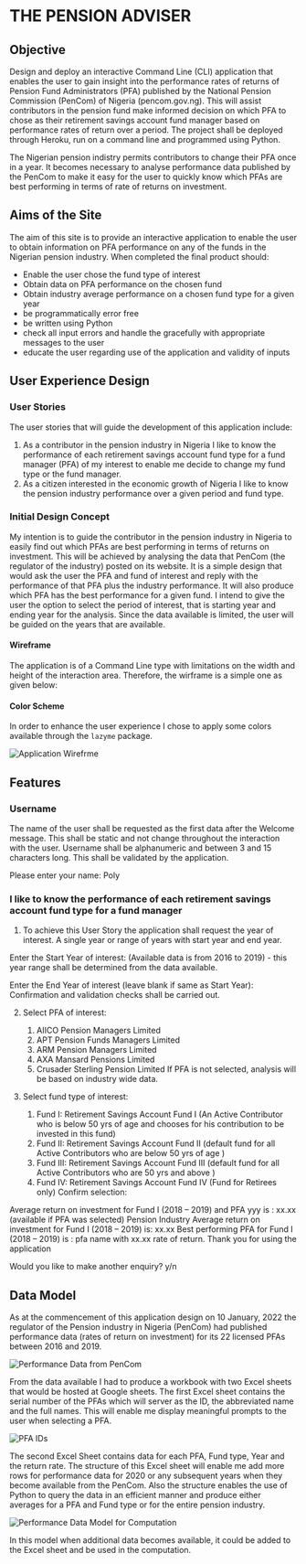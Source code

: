 # **THE PENSION ADVISER**
## **Objective**

Design and deploy an interactive Command Line (CLI) application that enables the user to gain insight into the performance rates of returns of Pension Fund Administrators (PFA) published by the National Pension Commission (PenCom) of Nigeria (pencom.gov.ng). This will assist contributors in the pension fund make informed decision on which PFA to chose as their retirement savings account fund manager based on performance rates of return over a period. The project shall be deployed through Heroku, run on a command line and programmed using Python.

The Nigerian pension indistry permits contributors to change their PFA once in a year. It becomes necessary to analyse performance data published by the PenCom to make it easy for the user to quickly know which PFAs are best performing in terms of rate of returns on investment.

## **Aims of the Site**

The aim of this site is to provide an interactive application to enable the user to obtain information on PFA performance on any of the funds in the Nigerian pension industry. When completed the final product should:
*	Enable the user chose the fund type of interest
*	Obtain data on PFA performance on the chosen fund
*	Obtain industry average performance on a chosen fund type for a given year
*	be programmatically error free
*	be written using Python
*	check all input errors and handle the gracefully with appropriate messages to the user
*	educate the user regarding use of the application and validity of inputs

## **User Experience Design**

### **User Stories**
The user stories that will guide the development of this application include:
1. As a contributor in the pension industry in Nigeria I like to know the performance of each retirement savings account fund type for a fund manager (PFA) of my interest to enable me decide to change my fund type or the fund manager.
2. As a citizen interested in the economic growth of Nigeria I like to know the pension industry performance over a given period and fund type.

### **Initial Design Concept**
My intention is to guide the contributor in the pension industry in Nigeria to easily find out which PFAs are best performing in terms of returns on investment. This will be achieved by analysing the data that PenCom (the regulator of the industry) posted on its website. It is a simple design that would ask the user the PFA and fund of interest and reply with the performance of that PFA plus the industry performance. It will also produce which PFA has the best performance for a given fund. I intend to give the user the option to select the period of interest, that is starting year and ending year for the analysis. Since the data available is limited, the user will be guided on the years that are available.

#### **Wireframe**
The application is of a Command Line type with limitations on the width and height of the interaction area. Therefore, the wirframe is a simple one as given below:

#### **Color Scheme**
In order to enhance the user experience I chose to apply some colors available through the `lazyme` package.

![Application Wirefrme](/readme-docs/pp3_wireframe.png)

## **Features**

### Username 
The name of the user shall be requested as the first data after the Welcome message. This shall be static and not change throughout the interaction with the user. Username shall be alphanumeric and between 3 and 15 characters long. This shall be validated by the application.

Please enter your name: Poly

### I like to know the performance of each retirement savings account fund type for a fund manager 

1. To achieve this User Story the application shall request the year of interest. A single year or range of years with start year and end year.

Enter the Start Year of interest:
(Available data is from 2016 to 2019) - this year range shall be determined from the data available.

Enter the End Year of interest (leave blank if same as Start Year):
Confirmation and validation checks shall be carried out.

2. Select PFA of interest:

	1.	AIICO Pension Managers Limited
	2.	APT Pension Funds Managers Limited
	3.	ARM Pension Managers Limited
	4.	AXA Mansard Pensions Limited
	5.	Crusader Sterling Pension Limited
	If PFA is not selected, analysis will be based on industry wide data.

3. Select fund type of interest:

	1.	Fund I: Retirement Savings Account Fund I (An Active Contributor who is below 50 yrs of age and chooses for his contribution to be invested in this fund)
	2.	Fund II: Retirement Savings Account Fund II (default fund for all Active Contributors who are below 50 yrs of age )
	3.	Fund III: Retirement Savings Account Fund III (default fund for all Active Contributors who are  50 yrs and above ) 
	4.	Fund IV:  Retirement Savings Account Fund IV (Fund for Retirees only)
Confirm selection: 

Average return on investment for Fund I (2018 – 2019) and PFA  yyy is  : xx.xx   (available if PFA was selected)
Pension Industry Average return on investment for Fund I (2018 – 2019) is: xx.xx
Best performing PFA for Fund I (2018 – 2019) is : pfa name with xx.xx rate of return.
Thank you for using the application

Would you like to make another enquiry? y/n

## **Data Model**
As at the commencement of this application design on 10 January, 2022 the regulator of the Pension industry in Nigeria (PenCom) had published performance data (rates of return on investment) for its 22 licensed PFAs between 2016 and 2019.


![Performance Data from PenCom](/readme-docs/pfa_performance_from_pencom.png)

From the data available I had to produce a workbook with two Excel sheets that would be hosted at Google sheets.
The first Excel sheet contains the serial number of the PFAs which will server as the ID, the abbreviated name and the full names. This will enable me display meaningful prompts to the user when selecting a PFA.

![PFA IDs](/readme-docs/pfa_names.png)

The second Excel Sheet contains data for each PFA, Fund type, Year and the return rate. The structure of this Excel sheet will enable me add more rows for performance data for 2020 or any subsequent years when they become available from the PenCom. Also the structure enables the use of Python to query the data in an efficient manner and produce either averages for a PFA and Fund type or for the entire pension industry.

![Performance Data Model for Computation](/readme-docs/return-rates.png)

In this model when additional data becomes available, it could be added to the Excel sheet and be used in the computation.